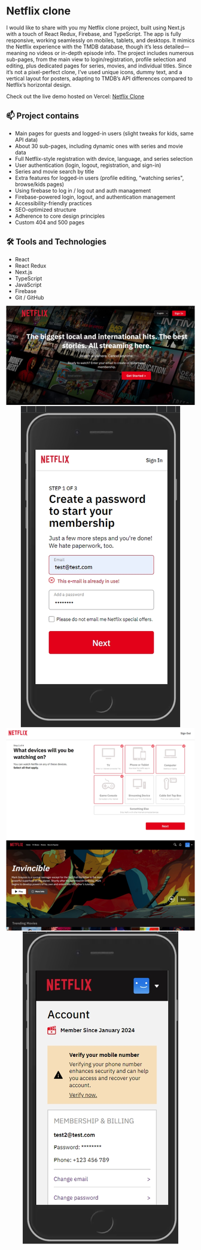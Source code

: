 <h1>Netflix clone</h1>

<p>I would like to share with you my Netflix clone project, built using Next.js with a touch of React Redux, Firebase, and TypeScript. The app is fully responsive, working seamlessly on mobiles, tablets, and desktops. It mimics the Netflix experience with the TMDB database, though it’s less detailed—meaning no videos or in-depth episode info. The project includes numerous sub-pages, from the main view to login/registration, profile selection and editing, plus dedicated pages for series, movies, and individual titles. Since it’s not a pixel-perfect clone, I’ve used unique icons, dummy text, and a vertical layout for posters, adapting to TMDB’s API differences compared to Netflix’s horizontal design.</p>

<p>Check out the live demo hosted on Vercel: <a href='https://netflixcloneen.vercel.app'>Netflix Clone</a></p>

<h2>📫 Project contains</h2>

<ul>
  <li>Main pages for guests and logged-in users (slight tweaks for kids, same API data)</li>
  <li>About 30 sub-pages, including dynamic ones with series and movie data</li>
  <li>Full Netflix-style registration with device, language, and series selection</li>
  <li>User authentication (login, logout, registration, and sign-in)</li>
  <li>Series and movie search by title</li>
  <li>Extra features for logged-in users (profile editing, "watching series", browse/kids pages)</li>
  <li>Using firebase to log in / log out and auth management</li>
  <li>Firebase-powered login, logout, and authentication management</li>
  <li>Accessibility-friendly practices</li>
  <li>SEO-optimized structure</li>
  <li>Adherence to core design principles</li>
  <li>Custom 404 and 500 pages</li>
</ul>

<h2>🛠 Tools and Technologies</h2>

<ul>
  <li>React</li>
  <li>React Redux</li>
  <li>Next.js</li>
  <li>TypeScript</li>
  <li>JavaScript</li>
  <li>Firebase</li>
  <li>Git / GitHub</li>
</ul>

<div align='center'>
 <img src='./src/assets/readme/photo1.jpg'>
 <img src='./src/assets/readme/photo2.jpg'>
 <img src='./src/assets/readme/photo3.jpg'>
 <img src='./src/assets/readme/photo4.jpg'>
 <img src='./src/assets/readme/photo5.jpg'>
</div>
